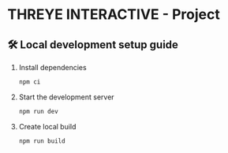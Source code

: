 # THREYE INTERACTIVE - Project

## 🛠️ Local development setup guide

1. Install dependencies

   ```sh
   npm ci
   ```

2. Start the development server

   ```sh
   npm run dev
   ```

3. Create local build

   ```sh
   npm run build
   ```
